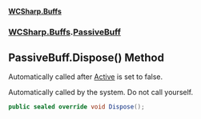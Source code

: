 #### [WCSharp.Buffs](README.md 'README')
### [WCSharp.Buffs](WCSharp.Buffs.md 'WCSharp.Buffs').[PassiveBuff](WCSharp.Buffs.PassiveBuff.md 'WCSharp.Buffs.PassiveBuff')

## PassiveBuff.Dispose() Method

Automatically called after [Active](WCSharp.Buffs.Buff.Active.md 'WCSharp.Buffs.Buff.Active') is set to false.  
  
Automatically called by the system. Do not call yourself.

```csharp
public sealed override void Dispose();
```